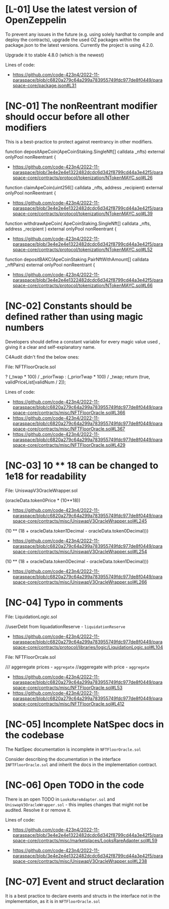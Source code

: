 #  [L-01] Use the latest version of OpenZeppelin

To prevent any issues in the future (e.g. using solely hardhat to compile and deploy the contracts), upgrade the used OZ packages within the package.json to the latest versions. Currently the project is using 4.2.0. 

Upgrade it to stable 4.8.0 (which is the newest)

Lines of code:

- https://github.com/code-423n4/2022-11-paraspace/blob/c6820a279c64a299a783955749fdc977de8f0449/paraspace-core/package.json#L31


# [NC-01] The nonReentrant modifier should occur before all other modifiers

This is a best-practice to protect against reentrancy in other modifiers. 

function depositApeCoin(ApeCoinStaking.SingleNft[] calldata _nfts)
        external
        onlyPool
        nonReentrant
    {

- https://github.com/code-423n4/2022-11-paraspace/blob/3e4e2e4e1322482dcdc6d342f8799cd44a3e42f5/paraspace-core/contracts/protocol/tokenization/NTokenMAYC.sol#L26

 function claimApeCoin(uint256[] calldata _nfts, address _recipient)
        external
        onlyPool
        nonReentrant
    {

- https://github.com/code-423n4/2022-11-paraspace/blob/3e4e2e4e1322482dcdc6d342f8799cd44a3e42f5/paraspace-core/contracts/protocol/tokenization/NTokenMAYC.sol#L39

function withdrawApeCoin(
        ApeCoinStaking.SingleNft[] calldata _nfts,
        address _recipient
    ) external onlyPool nonReentrant {

- https://github.com/code-423n4/2022-11-paraspace/blob/3e4e2e4e1322482dcdc6d342f8799cd44a3e42f5/paraspace-core/contracts/protocol/tokenization/NTokenMAYC.sol#L52

 function depositBAKC(ApeCoinStaking.PairNftWithAmount[] calldata _nftPairs)
        external
        onlyPool
        nonReentrant
    {

- https://github.com/code-423n4/2022-11-paraspace/blob/3e4e2e4e1322482dcdc6d342f8799cd44a3e42f5/paraspace-core/contracts/protocol/tokenization/NTokenMAYC.sol#L66



# [NC-02] Constants should be defined rather than using magic numbers

Developers should define a constant variable for every magic value used , giving it a clear and self-explanatory name.

C4Audit didn't find the below ones:

File: NFTFloorOracle.sol

  ? (_twap * 100) / _priorTwap
  : (_priorTwap * 100) / _twap;
  return (true, validPriceList[validNum / 2]);

Lines of code:

- https://github.com/code-423n4/2022-11-paraspace/blob/c6820a279c64a299a783955749fdc977de8f0449/paraspace-core/contracts/misc/NFTFloorOracle.sol#L366
- https://github.com/code-423n4/2022-11-paraspace/blob/c6820a279c64a299a783955749fdc977de8f0449/paraspace-core/contracts/misc/NFTFloorOracle.sol#L367
- https://github.com/code-423n4/2022-11-paraspace/blob/c6820a279c64a299a783955749fdc977de8f0449/paraspace-core/contracts/misc/NFTFloorOracle.sol#L429


# [NC-03] 10 ** 18 can be changed to 1e18 for readability

File: UniswapV3OracleWrapper.sol

(oracleData.token0Price * (10**18)) 

- https://github.com/code-423n4/2022-11-paraspace/blob/c6820a279c64a299a783955749fdc977de8f0449/paraspace-core/contracts/misc/UniswapV3OracleWrapper.sol#L245

(10 **
                            (18 +
                                oracleData.token1Decimal -
                                oracleData.token0Decimal)))

- https://github.com/code-423n4/2022-11-paraspace/blob/c6820a279c64a299a783955749fdc977de8f0449/paraspace-core/contracts/misc/UniswapV3OracleWrapper.sol#L254

 (10 **
                            (18 +
                                oracleData.token0Decimal -
                                oracleData.token1Decimal)))

- https://github.com/code-423n4/2022-11-paraspace/blob/c6820a279c64a299a783955749fdc977de8f0449/paraspace-core/contracts/misc/UniswapV3OracleWrapper.sol#L266

# [NC-04] Typo in comments


File: LiquidationLogic.sol

 //userDebt from liquadationReserve  - `liquidationReserve`

- https://github.com/code-423n4/2022-11-paraspace/blob/c6820a279c64a299a783955749fdc977de8f0449/paraspace-core/contracts/protocol/libraries/logic/LiquidationLogic.sol#L104

File: NFTFloorOrcale.sol

/// aggeregate prices  - `aggregate`
 //aggeregate with price - `aggregate`

- https://github.com/code-423n4/2022-11-paraspace/blob/c6820a279c64a299a783955749fdc977de8f0449/paraspace-core/contracts/misc/NFTFloorOracle.sol#L53
- https://github.com/code-423n4/2022-11-paraspace/blob/c6820a279c64a299a783955749fdc977de8f0449/paraspace-core/contracts/misc/NFTFloorOracle.sol#L412

# [NC-05] Incomplete NatSpec docs in the codebase

The NatSpec documentation is incomplete in `NFTFloorOracle.sol`

Consider describing the documentation in the interface `INFTFloorOracle.sol` and inherit the docs in the implementation contract.



# [NC-06] Open TODO in the code

There is an open TODO in `LooksRareAdapter.sol` and `UniswapV3OracleWrapper.sol` - this implies changes that might not be audited. Resolve it or remove it.

Lines of code:

- https://github.com/code-423n4/2022-11-paraspace/blob/3e4e2e4e1322482dcdc6d342f8799cd44a3e42f5/paraspace-core/contracts/misc/marketplaces/LooksRareAdapter.sol#L59

- https://github.com/code-423n4/2022-11-paraspace/blob/3e4e2e4e1322482dcdc6d342f8799cd44a3e42f5/paraspace-core/contracts/misc/UniswapV3OracleWrapper.sol#L238

# [NC-07] Event and struct declaration

It is a best practice to declare events and structs in the interface not in the implementation, as it is in `NFTFloorOracle.sol`

